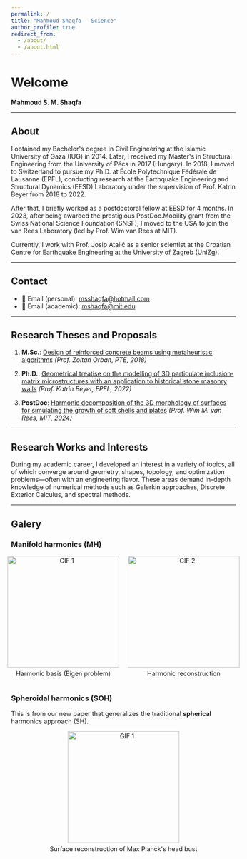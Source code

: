 ```yaml
---
permalink: /
title: "Mahmoud Shaqfa - Science"
author_profile: true
redirect_from: 
  - /about/
  - /about.html
---
```


# Welcome

**Mahmoud S. M. Shaqfa**

---

## About

I obtained my Bachelor's degree in Civil Engineering at the Islamic University of Gaza (IUG) in 2014.
Later, I received my Master's in Structural Engineering from the University of Pécs in 2017 (Hungary).
In 2018, I moved to Switzerland to pursue my Ph.D. at École Polytechnique Fédérale de Lausanne (EPFL), conducting research at the Earthquake Engineering and Structural Dynamics (EESD) Laboratory under the supervision of Prof. Katrin Beyer from 2018 to 2022.

After that, I briefly worked as a postdoctoral fellow at EESD for 4 months.
In 2023, after being awarded the prestigious PostDoc.Mobility grant from the Swiss National Science Foundation (SNSF), I moved to the USA to join the van Rees Laboratory (led by Prof. Wim van Rees at MIT).

Currently, I work with Prof. Josip Atalić as a senior scientist at the Croatian Centre for Earthquake Engineering at the University of Zagreb (UniZg).

---

## Contact

- 📧 Email (personal): [msshaqfa@hotmail.com](mailto:msshaqfa@hotmail.com)
- 📧 Email (academic): [mshaqfa@mit.edu](mailto:mshaqfa@mit.edu)

---

## Research Theses and Proposals

1. **M.Sc.**:
   [Design of reinforced concrete beams using metaheuristic algorithms](https://link.springer.com/article/10.1007/s00158-019-02252-4)
   *(Prof. Zoltan Orban, PTE, 2018)*

2. **Ph.D.**:
   [Geometrical treatise on the modelling of 3D particulate inclusion-matrix microstructures with an application to historical stone masonry walls](https://infoscience.epfl.ch/record/297175?ln=en&v=pdf)
   *(Prof. Katrin Beyer, EPFL, 2022)*

3. **PostDoc**:
   [Harmonic decomposition of the 3D morphology of surfaces for simulating the growth of soft shells and plates](https://data.snf.ch/grants/grant/211088)
   *(Prof. Wim M. van Rees, MIT, 2024)*

---

## Research Works and Interests

During my academic career, I developed an interest in a variety of topics, all of which converge around geometry, shapes, topology, and optimization problems—often with an engineering flavor. These areas demand in-depth knowledge of numerical methods such as Galerkin approaches, Discrete Exterior Calculus, and spectral methods.

---

## Galery
<!--<div style="text-align: center;">
  <img src="/GIFs/Beetle_harmonics.gif" alt="Animation" width="300" />
</div>
-->
### Manifold harmonics (MH)

<div style="display: flex; justify-content: center; gap: 20px; text-align: center;">
  <div>
    <img src="/GIFs/Beetle_harmonics.gif" alt="GIF 1" style="height: 250px; object-fit: cover;" />
    <p style="margin-top: 5px;">Harmonic basis (Eigen problem)</p>
  </div>
  <div>
    <img src="/GIFs/Beetle_rec.gif" alt="GIF 2" style="height: 250px; object-fit: cover;" />
    <p style="margin-top: 5px;">Harmonic reconstruction</p>
  </div>
</div>


### Spheroidal harmonics (SOH)
This is from our new paper that generalizes the traditional **spherical** harmonics approach (SH).
<div style="display: flex; justify-content: center; gap: 20px; text-align: center;">
  <div>
    <img src="/GIFs/max_reconstruction_full.gif" alt="GIF 1" style="height: 250px; object-fit: cover;" />
    <p style="margin-top: 5px;">Surface reconstruction of Max Planck's head bust</p>
  </div>
</div>

